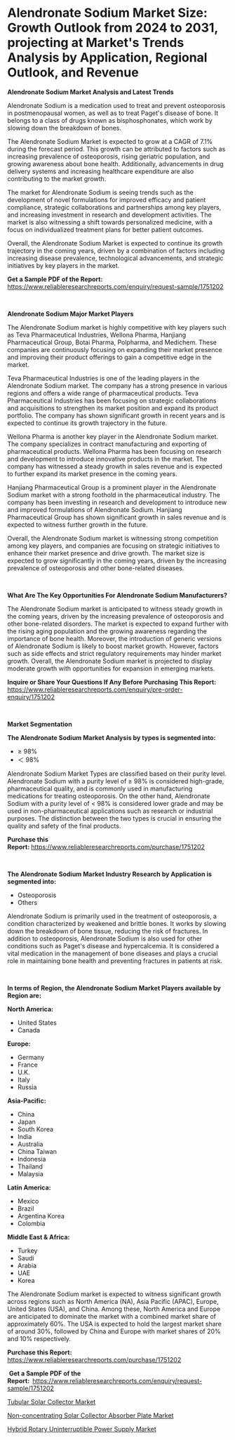 <p><h1>Alendronate Sodium Market Size: Growth Outlook from 2024 to 2031, projecting at Market's Trends Analysis by Application, Regional Outlook, and Revenue</h1></p><p><strong>Alendronate Sodium Market Analysis and Latest Trends</strong></p>
<p><p>Alendronate Sodium is a medication used to treat and prevent osteoporosis in postmenopausal women, as well as to treat Paget's disease of bone. It belongs to a class of drugs known as bisphosphonates, which work by slowing down the breakdown of bones.</p><p>The Alendronate Sodium Market is expected to grow at a CAGR of 7.1% during the forecast period. This growth can be attributed to factors such as increasing prevalence of osteoporosis, rising geriatric population, and growing awareness about bone health. Additionally, advancements in drug delivery systems and increasing healthcare expenditure are also contributing to the market growth.</p><p>The market for Alendronate Sodium is seeing trends such as the development of novel formulations for improved efficacy and patient compliance, strategic collaborations and partnerships among key players, and increasing investment in research and development activities. The market is also witnessing a shift towards personalized medicine, with a focus on individualized treatment plans for better patient outcomes.</p><p>Overall, the Alendronate Sodium Market is expected to continue its growth trajectory in the coming years, driven by a combination of factors including increasing disease prevalence, technological advancements, and strategic initiatives by key players in the market.</p></p>
<p><strong>Get a Sample PDF of the Report:&nbsp;</strong> <a href="https://www.reliableresearchreports.com/enquiry/request-sample/1751202">https://www.reliableresearchreports.com/enquiry/request-sample/1751202</a></p>
<p>&nbsp;</p>
<p><strong>Alendronate Sodium Major Market Players</strong></p>
<p><p>The Alendronate Sodium market is highly competitive with key players such as Teva Pharmaceutical Industries, Wellona Pharma, Hanjiang Pharmaceutical Group, Botai Pharma, Polpharma, and Medichem. These companies are continuously focusing on expanding their market presence and improving their product offerings to gain a competitive edge in the market.</p><p>Teva Pharmaceutical Industries is one of the leading players in the Alendronate Sodium market. The company has a strong presence in various regions and offers a wide range of pharmaceutical products. Teva Pharmaceutical Industries has been focusing on strategic collaborations and acquisitions to strengthen its market position and expand its product portfolio. The company has shown significant growth in recent years and is expected to continue its growth trajectory in the future.</p><p>Wellona Pharma is another key player in the Alendronate Sodium market. The company specializes in contract manufacturing and exporting of pharmaceutical products. Wellona Pharma has been focusing on research and development to introduce innovative products in the market. The company has witnessed a steady growth in sales revenue and is expected to further expand its market presence in the coming years.</p><p>Hanjiang Pharmaceutical Group is a prominent player in the Alendronate Sodium market with a strong foothold in the pharmaceutical industry. The company has been investing in research and development to introduce new and improved formulations of Alendronate Sodium. Hanjiang Pharmaceutical Group has shown significant growth in sales revenue and is expected to witness further growth in the future.</p><p>Overall, the Alendronate Sodium market is witnessing strong competition among key players, and companies are focusing on strategic initiatives to enhance their market presence and drive growth. The market size is expected to grow significantly in the coming years, driven by the increasing prevalence of osteoporosis and other bone-related diseases.</p></p>
<p>&nbsp;</p>
<p><strong>What Are The Key Opportunities For Alendronate Sodium Manufacturers?</strong></p>
<p><p>The Alendronate Sodium market is anticipated to witness steady growth in the coming years, driven by the increasing prevalence of osteoporosis and other bone-related disorders. The market is expected to expand further with the rising aging population and the growing awareness regarding the importance of bone health. Moreover, the introduction of generic versions of Alendronate Sodium is likely to boost market growth. However, factors such as side effects and strict regulatory requirements may hinder market growth. Overall, the Alendronate Sodium market is projected to display moderate growth with opportunities for expansion in emerging markets.</p></p>
<p><strong>Inquire or Share Your Questions If Any Before Purchasing This Report:</strong> <a href="https://www.reliableresearchreports.com/enquiry/pre-order-enquiry/1751202">https://www.reliableresearchreports.com/enquiry/pre-order-enquiry/1751202</a></p>
<p>&nbsp;</p>
<p><strong>Market Segmentation</strong></p>
<p><strong>The Alendronate Sodium Market Analysis by types is segmented into:</strong></p>
<p><ul><li>≥ 98%</li><li>＜ 98%</li></ul></p>
<p><p>Alendronate Sodium Market Types are classified based on their purity level. Alendronate Sodium with a purity level of ≥ 98% is considered high-grade, pharmaceutical quality, and is commonly used in manufacturing medications for treating osteoporosis. On the other hand, Alendronate Sodium with a purity level of < 98% is considered lower grade and may be used in non-pharmaceutical applications such as research or industrial purposes. The distinction between the two types is crucial in ensuring the quality and safety of the final products.</p></p>
<p><strong>Purchase this Report:&nbsp;</strong><a href="https://www.reliableresearchreports.com/purchase/1751202">https://www.reliableresearchreports.com/purchase/1751202</a></p>
<p>&nbsp;</p>
<p><strong>The Alendronate Sodium Market Industry Research by Application is segmented into:</strong></p>
<p><ul><li>Osteoporosis</li><li>Others</li></ul></p>
<p><p>Alendronate Sodium is primarily used in the treatment of osteoporosis, a condition characterized by weakened and brittle bones. It works by slowing down the breakdown of bone tissue, reducing the risk of fractures. In addition to osteoporosis, Alendronate Sodium is also used for other conditions such as Paget's disease and hypercalcemia. It is considered a vital medication in the management of bone diseases and plays a crucial role in maintaining bone health and preventing fractures in patients at risk.</p></p>
<p>&nbsp;</p>
<p><strong>In terms of Region, the Alendronate Sodium Market Players available by Region are:</strong></p>
<p>
    <p> <strong> North America: </strong>
        <ul>
            <li>United States</li>
            <li>Canada</li>
        </ul>
        </p> 
    <p> <strong> Europe: </strong>
        <ul>
            <li>Germany</li>
            <li>France</li>
            <li>U.K.</li>
            <li>Italy</li>
            <li>Russia</li>
        </ul>
        </p> 
    <p> <strong> Asia-Pacific: </strong>
        <ul>
            <li>China</li>
            <li>Japan</li>
            <li>South Korea</li>
            <li>India</li>
            <li>Australia</li>
            <li>China Taiwan</li>
            <li>Indonesia</li>
            <li>Thailand</li>
            <li>Malaysia</li>
        </ul>
        </p> 
    <p> <strong> Latin America: </strong>
        <ul>
            <li>Mexico</li>
            <li>Brazil</li>
            <li>Argentina Korea</li>
            <li>Colombia</li>
        </ul>
        </p> 
    <p> <strong> Middle East & Africa: </strong>
        <ul>
            <li>Turkey</li>
            <li>Saudi</li>
            <li>Arabia</li>
            <li>UAE</li>
            <li>Korea</li>
        </ul>
    </p>
    </p>
<p><p>The Alendronate Sodium market is expected to witness significant growth across regions such as North America (NA), Asia Pacific (APAC), Europe, United States (USA), and China. Among these, North America and Europe are anticipated to dominate the market with a combined market share of approximately 60%. The USA is expected to hold the largest market share of around 30%, followed by China and Europe with market shares of 20% and 10% respectively.</p></p>
<p><strong>Purchase this Report: </strong><a href="https://www.reliableresearchreports.com/purchase/1751202">https://www.reliableresearchreports.com/purchase/1751202</a></p>
<p>&nbsp;<strong>Get a Sample PDF of the Report:&nbsp;&nbsp;</strong><a href="https://www.reliableresearchreports.com/enquiry/request-sample/1751202">https://www.reliableresearchreports.com/enquiry/request-sample/1751202</a></p>
<p><strong></strong></p>
<p><p><a href="https://view.publitas.com/reportprime-1/global-tubular-solar-collector-market-size-and-market-trends-insights-and-projections-from-2023-to-2030/">Tubular Solar Collector Market</a></p><p><a href="https://view.publitas.com/reportprime-1/non-concentrating-solar-collector-absorber-plate-market-size-share-trends-analysis-report-by-material-by-type-by-end-user-by-region-and-segment-forecasts-2023-2030/">Non-concentrating Solar Collector Absorber Plate Market</a></p><p><a href="https://view.publitas.com/reportprime-1/hybrid-rotary-uninterruptible-power-supply-market-research-report-the-key-to-successful-business-strategy-forecasted-for-period-from-2023-2030/">Hybrid Rotary Uninterruptible Power Supply Market</a></p></p>